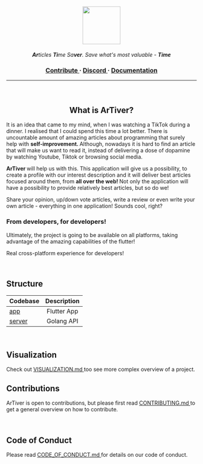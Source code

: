 <h1 align="center"> 
  <img src="https://cdn.discordapp.com/attachments/758015366545801267/853419305794273310/Photo_1623541349983.png" width="100">
</h1>

<p align="center"> <i> <b>Ar</b>ticles <b>Ti</b>me Sa<b>ver</b>. Save what's most valuable - <b> Time </b> </i> </p>

<h3 align="center">
  <a href="https://github.com/wzslr321/artiver/blob/main/CONTRIBUTING.md"> Contribute </a> 
  <span> · </span>
  <a href="https://discord.gg/NqsCHwFFnQ"> Discord </a>
  <span> · </span>
  <a href="https://github.com/wzslr321/artiver/blob/main/DOCUMENTATION.md"> Documentation </a>

---
  
<br>
  
  <h2 align="center"> What is ArTiver? </h2>

It is an idea that came to my mind, when I was watching a TikTok during a dinner. I realised that
I could spend this time a lot better. There is uncountable amount of amazing articles about 
programming that surely help with <b> self-improvement. </b> Although, nowadays it is hard to
find an article that will make us want to read it, instead of delivering a dose of dopamine by 
watching Youtube, Tiktok or browsing social media. 

<b> ArTiver </b> will help us with this. This application will give us a possibility,
to create a profile with our interest description and it will deliver best articles focused around them,
from <b> all over the web! </b>
Not only the application will have a possibility to provide relatively best articles, but so do we!

Share your opinion, up/down vote articles, write a review or even write your own article -
everything in one application! Sounds cool, right?

<h3> From developers, for developers! </h3>
  
Ultimately, the project is going to be available on all platforms, taking advantage of the amazing capabilities of the flutter!
  
Real cross-platform experience for developers!

<br>  
  
## Structure

| Codebase              |        Description        |
| :-------------------- | :-----------------------: |
| [app](app)            |        Flutter App        |
| [server](server)      |        Golang API         |

<br>  
  
## Visualization
  Check out <a href="https://github.com/wzslr321/artiver/blob/main/VISUALIZATION.md"> VISUALIZATION.md </a> too see more complex
overview of a project.
  
## Contributions
  ArTiver is open to contributions, but please first read <a href="https://github.com/wzslr321/artiver/blob/main/CONTRIBUTING.md"> CONTRIBUTING.md </a> to get
a general overview on how to contribute.
  
<br>  
  
## Code of Conduct
  Please read <a href="https://github.com/wzslr321/artiver/blob/main/CODE_OF_CONDUCT.md"> CODE_OF_CONDUCT.md </a> for details on our code of conduct.
